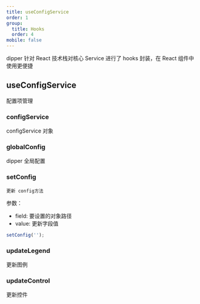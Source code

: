 ```yaml
---
title: useConfigService
order: 1
group:
  title: Hooks
  order: 4
mobile: false
---
```


dipper 针对 React 技术栈对核心 Service 进行了 hooks 封装，在 React 组件中使用更便捷

## useConfigService

配置项管理

### configService

configService 对象

### globalConfig

dipper 全局配置

### setConfig

    更新 config方法

参数：

- field: 要设置的对象路径
- value: 更新字段值

```js
setConfig('');
```

### updateLegend

更新图例

### updateControl

更新控件
